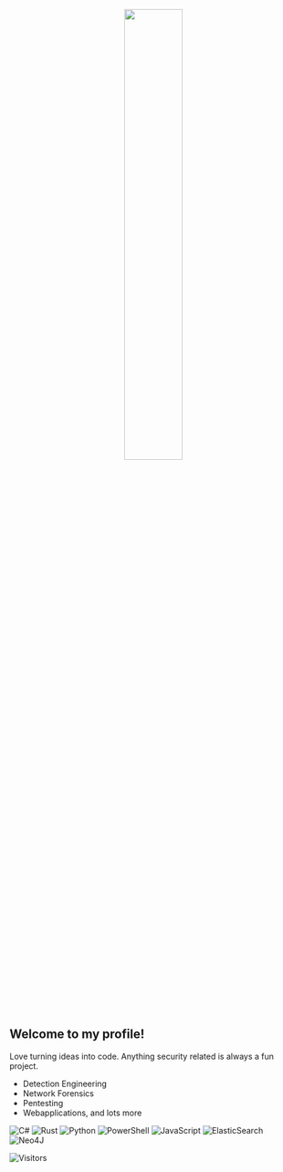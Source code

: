 <p align="center" width="100%">
    <img width="45%" src="img/profilegif.gif">
</p>

## Welcome to my profile! 
Love turning ideas into code. Anything security related is always a fun project.    
  - Detection Engineering
  - Network Forensics
  - Pentesting
  - Webapplications, and lots more

![C#](https://img.shields.io/badge/c%23-%23239120.svg?style=for-the-badge&logo=csharp&logoColor=white)
![Rust](https://img.shields.io/badge/rust-%23000000.svg?style=for-the-badge&logo=rust&logoColor=white)
![Python](https://img.shields.io/badge/-Python-000?&logo=Python)
![PowerShell](https://img.shields.io/badge/PowerShell-%235391FE.svg?style=for-the-badge&logo=powershell&logoColor=white)
![JavaScript](https://img.shields.io/badge/-JavaScript-000?&logo=JavaScript)
![ElasticSearch](https://img.shields.io/badge/-ElasticSearch-005571?style=for-the-badge&logo=elasticsearch)
![Neo4J](https://img.shields.io/badge/Neo4j-008CC1?style=for-the-badge&logo=neo4j&logoColor=white)


![Visitors](https://api.visitorbadge.io/api/visitors?path=https%3A%2F%2Fgithub.com%2FH4NM&label=Profile%20visitors&countColor=%23263759)
